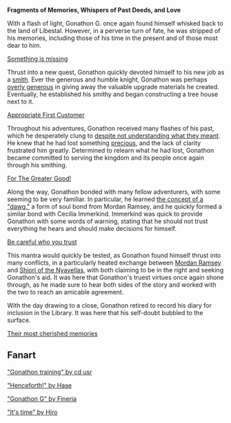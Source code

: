 <!-- title: Gonathon G -->
<!-- status: Alive -->

**Fragments of Memories, Whispers of Past Deeds, and Love**

With a flash of light, Gonathon G. once again found himself whisked back to the land of Libestal. However, in a perverse turn of fate, he was stripped of his memories, including those of his time in the present and of those most dear to him.

[Something is missing](#embed:https://youtu.be/CPT2cj934-I?t=4968)

Thrust into a new quest, Gonathon quickly devoted himself to his new job as a [smith](https://youtu.be/CPT2cj934-I?t=1679). Ever the generous and humble knight, Gonathon was perhaps [overly generous](https://youtu.be/CPT2cj934-I?t=9555) in giving away the valuable upgrade materials he created. Eventually, he established his smithy and began constructing a tree house next to it.

[Appropriate First Customer](#embed:https://youtu.be/CPT2cj934-I?t=10789)

Throughout his adventures, Gonathon received many flashes of his past, which he desperately clung to [despite not understanding what they meant](https://www.youtube.com/watch?v=CPT2cj934-I&t=7987s). He knew that he had lost something [precious](https://youtu.be/CPT2cj934-I?t=6105), and the lack of clarity frustrated him greatly. Determined to relearn what he had lost, Gonathon became committed to serving the kingdom and its people once again through his smithing.

[For The Greater Good!](#embed:https://youtu.be/CPT2cj934-I?t=16668)

Along the way, Gonathon bonded with many fellow adventurers, with some seeming to be very familiar. In particular, he learned [the concept of a "dawg,"](https://youtu.be/CPT2cj934-I?t=5376) a form of soul bond from Mordan Ramsey, and he quickly formed a similar bond with Cecilia Immerkind. Immerkind was quick to provide Gonathon with some words of warning, stating that he should not trust everything he hears and should make decisions for himself.

[Be careful who you trust](#embed:https://youtu.be/CPT2cj934-I?t=6742)

This mantra would quickly be tested, as Gonathon found himself thrust into many conflicts, in a particularly heated exchange between [Mordan Ramsey](https://youtu.be/CPT2cj934-I?t=13056) and [Shiori of the Nyavellas](https://youtu.be/CPT2cj934-I?t=12334), with both claiming to be in the right and seeking Gonathon's aid. It was here that Gonathon's truest virtues once again shone through, as he made sure to hear both sides of the story and worked with the two to reach an amicable agreement.

With the day drawing to a close, Gonathon retired to record his diary for inclusion in the Library. It was here that his self-doubt bubbled to the surface.

[Their most cherished memories](#embed:https://youtu.be/CPT2cj934-I?t=17880)

## Fanart

["Gonathon training" by cd usr](https://x.com/cd_usr/status/1920637427082743930)

["Henceforth!" by Hase](https://x.com/_nHase/status/1919082092828516566)

["Gonathon G" by Fineria](https://x.com/Fineria_/status/1918895385147220243)

["It's time" by Hiro](https://x.com/hiroavrs/status/1918321021222044089)
